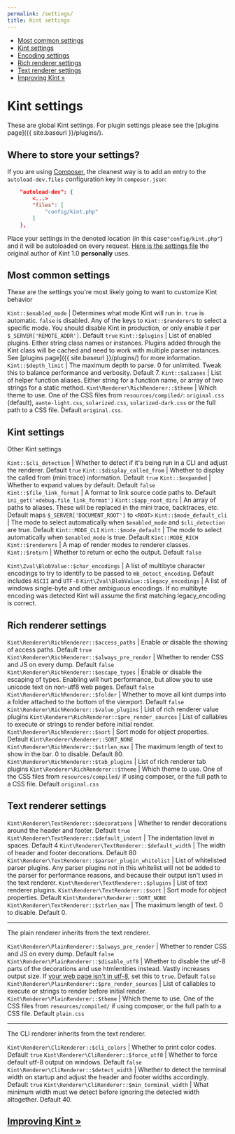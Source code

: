 ```yaml
---
permalink: /settings/
title: Kint settings
---
```


<div id="leftmenu" class="col-sm-4 col-md-3 hidden-xs">
<ul class="nav nav-list side-navigation" data-spy="affix" data-offset-top="{{ site.affix_offset }}">
    <li><a href="#common">Most common settings</a></li>
    <li><a href="#kint">Kint settings</a></li>
    <li><a href="#encoding">Encoding settings</a></li>
    <li><a href="#rich">Rich renderer settings</a></li>
    <li><a href="#text">Text renderer settings</a></li>
    <li><a href="{{ site.baseurl }}/contrib/">Improving Kint &raquo;</a></li>
</ul>
</div>
<div class="col-sm-8 col-md-9" markdown="1">

# Kint settings

These are global Kint settings. For plugin settings please see the [plugins page]({{ site.baseurl }}/plugins/).

## Where to store your settings?


If you are using [Composer](https://getcomposer.org/), the cleanest way is to add an entry to the `autoload-dev.files` configuration key in `composer.json`:

```json
    "autoload-dev": {
        <...>
        "files": [
            "config/kint.php"
        ]
    },
```

Place your settings in the denoted location (in this case`"config/kint.php"`) and it will be autoloaded on every request. [Here is the settings file](https://gist.github.com/raveren/eba373d8abb572b0528c73d145103f95) the original author of Kint 1.0 **personally** uses.

<section id="common" markdown="1">

## Most common settings

These are the settings you're most likely going to want to customize Kint behavior

`Kint::$enabled_mode` | Determines what mode Kint will run in. `true` is automatic. `false` is disabled. Any of the keys to `Kint::$renderers` to select a specific mode. You should disable Kint in production, or only enable it per `$_SERVER['REMOTE_ADDR']`. Default `true`
`Kint::$plugins` | List of enabled plugins. Either string class names or instances. Plugins added through the Kint class will be cached and need to work with multiple parser instances. See [plugins page]({{ site.baseurl }}/plugins/) for more information.
`Kint::$depth_limit` | The maximum depth to parse. 0 for unlimited. Tweak this to balance performance and verbosity. Default 7.
`Kint::$aliases` | List of helper function aliases. Either string for a function name, or array of two strings for a static method.
`Kint\Renderer\RichRenderer::$theme` | Which theme to use. One of the CSS files from `resources/compiled/`: `original.css` (default), `aante-light.css`, `solarized.css`, `solarized-dark.css` or the full path to a CSS file. Default `original.css`.

</section>
<section id="kint" markdown="1">

## Kint settings

Other Kint settings

`Kint::$cli_detection` | Whether to detect if it's being run in a CLI and adjust the renderer. Default `true`
`Kint::$display_called_from` | Whether to display the called from (mini trace) information. Default `true`
`Kint::$expanded` | Whether to expand values by default. Default `false`
`Kint::$file_link_format` | A format to link source code paths to. Default `ini_get('xdebug.file_link_format')`
`Kint::$app_root_dirs` | An array of paths to aliases. These will be replaced in the mini trace, backtraces, etc. Default maps `$_SERVER['DOCUMENT_ROOT']` to `<ROOT>`
`Kint::$mode_default_cli` | The mode to select automatically when `$enabled_mode` and `$cli_detection` are true. Default `Kint::MODE_CLI`
`Kint::$mode_default` | The mode to select automatically when `$enabled_mode` is true. Default `Kint::MODE_RICH`
`Kint::$renderers` | A map of render modes to renderer classes.
`Kint::$return` | Whether to return or echo the output. Default `false`

</section>
<section id="encoding" markdown="1">

`Kint\Zval\BlobValue::$char_encodings` | A list of multibyte character encodings to try to identify to be passed to `mb_detect_encoding`. Default includes `ASCII` and `UTF-8`
`Kint\Zval\BlobValue::$legacy_encodings` | A list of windows single-byte and other ambiguous encodings. If no multibyte encoding was detected Kint will assume the first matching legacy_encoding is correct.

</section>
<section id="rich" markdown="1">

## Rich renderer settings

`Kint\Renderer\RichRenderer::$access_paths` | Enable or disable the showing of access paths. Default `true`
`Kint\Renderer\RichRenderer::$always_pre_render` | Whether to render CSS and JS on every dump. Default `false`
`Kint\Renderer\RichRenderer::$escape_types` | Enable or disable the escaping of types. Enabling will hurt performance, but allow you to use unicode text on non-utf8 web pages. Default `false`
`Kint\Renderer\RichRenderer::$folder` | Whether to move all kint dumps into a folder attached to the bottom of the viewport. Default `false`
`Kint\Renderer\RichRenderer::$value_plugins` | List of rich renderer value plugins
`Kint\Renderer\RichRenderer::$pre_render_sources` | List of callables to execute or strings to render before initial render.
`Kint\Renderer\RichRenderer::$sort` | Sort mode for object properties. Default `Kint\Renderer\Renderer::SORT_NONE`
`Kint\Renderer\RichRenderer::$strlen_max` | The maximum length of text to show in the bar. 0 to disable. Default 80.
`Kint\Renderer\RichRenderer::$tab_plugins` | List of rich renderer tab plugins
`Kint\Renderer\RichRenderer::$theme` | Which theme to use. One of the CSS files from `resources/compiled/` if using composer, or the full path to a CSS file. Default `original.css`

</section>
<section id="text" markdown="1">

## Text renderer settings

`Kint\Renderer\TextRenderer::$decorations` | Whether to render decorations around the header and footer. Default `true`
`Kint\Renderer\TextRenderer::$default_indent` | The indentation level in spaces. Default 4
`Kint\Renderer\TextRenderer::$default_width` | The width of header and footer decorations. Default 80
`Kint\Renderer\TextRenderer::$parser_plugin_whitelist` | List of whitelisted parser plugins. Any parser plugins not in this whitelist will not be added to the parser for performance reasons, and because their output isn't used in the text renderer.
`Kint\Renderer\TextRenderer::$plugins` | List of text renderer plugins.
`Kint\Renderer\TextRenderer::$sort` | Sort mode for object properties. Default `Kint\Renderer\Renderer::SORT_NONE`
`Kint\Renderer\TextRenderer::$strlen_max` | The maximum length of text. 0 to disable. Default 0.

---

The plain renderer inherits from the text renderer.

`Kint\Renderer\PlainRenderer::$always_pre_render` | Whether to render CSS and JS on every dump. Default `false`
`Kint\Renderer\PlainRenderer::$disable_utf8` | Whether to disable the utf-8 parts of the decorations and use htmlentities instead. Vastly increases output size. If <a href="http://utf8everywhere.org/" target="_blank">your web page isn't in utf-8</a>, set this to `true`. Default `false`
`Kint\Renderer\PlainRenderer::$pre_render_sources` | List of callables to execute or strings to render before initial render.
`Kint\Renderer\PlainRenderer::$theme` | Which theme to use. One of the CSS files from `resources/compiled/` if using composer, or the full path to a CSS file. Default `plain.css`

---

The CLI renderer inherits from the text renderer.

`Kint\Renderer\CliRenderer::$cli_colors` | Whether to print color codes. Default `true`
`Kint\Renderer\CliRenderer::$force_utf8` | Whether to force default utf-8 output on windows. Default `false`
`Kint\Renderer\CliRenderer::$detect_width` | Whether to detect the terminal width on startup and adjust the header and footer widths accordingly. Default `true`
`Kint\Renderer\CliRenderer::$min_terminal_width` | What minimum width must we detect before ignoring the detected width altogether. Default 40.

</section>

<h2><a href="{{ site.baseurl }}/contrib/">Improving Kint &raquo;</a></h2>

</div>
